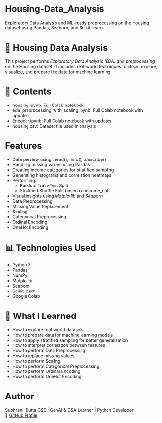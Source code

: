 # Housing-Data_Analysis
Exploratory Data Analysis and ML-ready preprocessing on the Housing dataset using Pandas, Seaborn, and Scikit-learn.

# 🏡 Housing Data Analysis
This project performs *Exploratory Data Analysis (EDA)* and *preprocessing* on the Housing dataset. It includes real-world techniques to clean, explore, visualize, and prepare the data for machine learning.

# 📂 Contents
- housing.ipynb: Full Colab notebook
- eda_preprocessing_with_scaling.ipynb: Full Colab notebook with updates 
- Encoder.ipynb: Full Colab notebook with updates
- housing.csv: Dataset file used in analysis 

#  Features
- Data preview using .head(), .info(), .describe()
- Handling missing values using Pandas
- Creating income categories for stratified sampling
- Generating histograms and correlation heatmaps
- Performing:
  - Random Train-Test Split
  - Stratified Shuffle Split based on income_cat
- Visual insights using *Matplotlib* and *Seaborn*
- Data Preprocessing
- Missing Value Replacement
- Scaling
- Categorical Preprocessing
- Ordinal Encoding
- OneHot Encoding

# 📊 Technologies Used
- Python 3
- Pandas
- NumPy
- Matplotlib
- Seaborn
- Scikit-learn
- Google Colab

# 🧠 What I Learned
- How to explore real-world datasets
- How to prepare data for machine learning models
- How to apply stratified sampling for better generalization
- How to interpret correlation between features
- How to perform Data Preprocessing
- How to replace missing values
- How to perform Scaling
- How to perform Categorical Preprocessing
- How to perform Ordinal Encoding
- How to perform OneHot Encoding

#  Author
Subhranil Dutta
CSE | GenAI & DSA Learner | Python Developer  
🔗 [GitHub Profile](https://github.com/subhranil-gen-ai)
